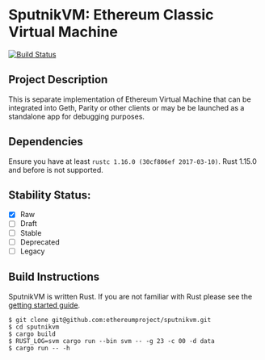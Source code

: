 # SputnikVM: Ethereum Classic Virtual Machine

[![Build Status](https://travis-ci.org/ethereumproject/sputnikvm.svg?branch=master)](https://travis-ci.org/ethereumproject/sputnikvm)

## Project Description

This is separate implementation of Ethereum Virtual Machine that can
be integrated into Geth, Parity or other clients or may be be launched
as a standalone app for debugging purposes.

## Dependencies

Ensure you have at least `rustc 1.16.0 (30cf806ef 2017-03-10)`. Rust
1.15.0 and before is not supported.

## Stability Status:

- [x] Raw
- [ ] Draft
- [ ] Stable
- [ ] Deprecated
- [ ] Legacy

## Build Instructions

SputnikVM is written Rust. If you are not familiar with Rust please
see the
[getting started guide](https://doc.rust-lang.org/book/getting-started.html).

```
$ git clone git@github.com:ethereumproject/sputnikvm.git
$ cd sputnikvm
$ cargo build
$ RUST_LOG=svm cargo run --bin svm -- -g 23 -c 00 -d data
$ cargo run -- -h
```
